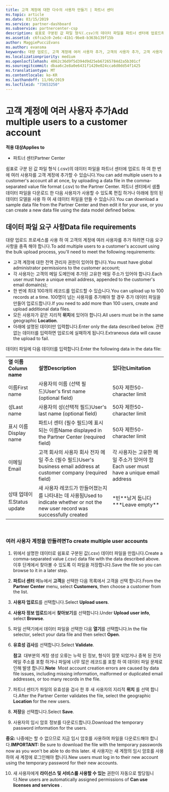 ```yaml
---
title: 고객 계정에 대한 다수의 사용자 만들기 | 파트너 센터
ms.topic: article
ms.date: 03/15/2019
ms.service: partner-dashboard
ms.subservice: partnercenter-csp
description: 쉼표로 구분된 값 파일 형식(.csv)의 데이터 파일을 파트너 센터에 업로드하여 한 번에 고객 계정에 다수의 사용자를 추가할 수 있습니다.
ms.assetid: c6fca2c0-2e6c-41b1-9be8-b363b139f15b
author: MaggiePucciEvans
ms.author: evansma
keywords: 대량 업로드, 고객 계정에 여러 사용자 추가, 고객의 사용자 추가, 고객 사용자 대량 업로드, 고객 계정, 고객 사용자, 사용자
ms.localizationpriority: medium
ms.openlocfilehash: 4062c36d9f5d394d9d25eb67265784d2a5b301cf
ms.sourcegitcommit: dbaa6c2e8a0e6431f1420e024cca6d0dd54f1425
ms.translationtype: MT
ms.contentlocale: ko-KR
ms.lasthandoff: 11/06/2019
ms.locfileid: "73653250"
---
```

# <a name="add-multiple-users-to-a-customer-account"></a><span data-ttu-id="62573-104">고객 계정에 여러 사용자 추가</span><span class="sxs-lookup"><span data-stu-id="62573-104">Add multiple users to a customer account</span></span>

<span data-ttu-id="62573-105">**적용 대상**</span><span class="sxs-lookup"><span data-stu-id="62573-105">**Applies to**</span></span>

-  <span data-ttu-id="62573-106">파트너 센터</span><span class="sxs-lookup"><span data-stu-id="62573-106">Partner Center</span></span>

<span data-ttu-id="62573-107">쉼표로 구분 된 값 파일 형식 (.csv)의 데이터 파일을 파트너 센터에 업로드 하 여 한 번에 여러 사용자를 고객 계정에 추가할 수 있습니다.</span><span class="sxs-lookup"><span data-stu-id="62573-107">You can add multiple users to a customer's account all at once, by uploading a data file in the comma-separated value file format (.csv) to the Partner Center.</span></span> <span data-ttu-id="62573-108">파트너 센터에서 샘플 데이터 파일을 다운로드 한 다음 사용자가 사용할 수 있도록 편집 하거나 아래에 정의 된 데이터 모델을 사용 하 여 새 데이터 파일을 만들 수 있습니다.</span><span class="sxs-lookup"><span data-stu-id="62573-108">You can download a sample data file from the Partner Center and then edit it for your use, or you can create a new data file using the data model defined below.</span></span>

## <a href="" id="creatingtheimportcsvfile"></a><span data-ttu-id="62573-109">데이터 파일 요구 사항</span><span class="sxs-lookup"><span data-stu-id="62573-109">Data file requirements</span></span>


<span data-ttu-id="62573-110">대량 업로드 프로세스를 사용 하 여 고객의 계정에 여러 사용자를 추가 하려면 다음 요구 사항을 충족 해야 합니다.</span><span class="sxs-lookup"><span data-stu-id="62573-110">To add multiple users to a customer's account using the bulk upload process, you'll need to meet the following requirements:</span></span>

-   <span data-ttu-id="62573-111">고객 계정에 대한 전역 관리자 권한이 있어야 합니다.</span><span class="sxs-lookup"><span data-stu-id="62573-111">You must have global administrator permissions to the customer account;</span></span>
-   <span data-ttu-id="62573-112">각 사용자는 고객의 메일 도메인에 추가된 고유한 메일 주소가 있어야 합니다.</span><span class="sxs-lookup"><span data-stu-id="62573-112">Each user must have a unique email address, appended to the customer's email domain(s);</span></span>
-   <span data-ttu-id="62573-113">한 번에 최대 100개의 레코드를 업로드할 수 있습니다.</span><span class="sxs-lookup"><span data-stu-id="62573-113">You can upload up to 100 records at a time.</span></span> <span data-ttu-id="62573-114">100명이 넘는 사용자를 추가해야 할 경우 추가 데이터 파일을 만들어 업로드합니다.</span><span class="sxs-lookup"><span data-stu-id="62573-114">If you need to add more than 100 users, create and upload additional data files.</span></span>
-   <span data-ttu-id="62573-115">모든 사용자가 같은 지리적 **위치**에 있어야 합니다.</span><span class="sxs-lookup"><span data-stu-id="62573-115">All users must be in the same geographic **Location**.</span></span>
-   <span data-ttu-id="62573-116">아래에 설명된 데이터만 입력합니다.</span><span class="sxs-lookup"><span data-stu-id="62573-116">Enter only the data described below.</span></span> <span data-ttu-id="62573-117">관련 없는 데이터를 입력하면 업로드에 실패하게 됩니다.</span><span class="sxs-lookup"><span data-stu-id="62573-117">Extraneous data will cause the upload to fail.</span></span>

<span data-ttu-id="62573-118">데이터 파일에 다음 데이터를 입력합니다.</span><span class="sxs-lookup"><span data-stu-id="62573-118">Enter the following data in the data file:</span></span>

|                 |                                                                              |                                            |
|-----------------|------------------------------------------------------------------------------|--------------------------------------------|
| <span data-ttu-id="62573-119">**열 이름**</span><span class="sxs-lookup"><span data-stu-id="62573-119">**Column name**</span></span> | <span data-ttu-id="62573-120">**설명**</span><span class="sxs-lookup"><span data-stu-id="62573-120">**Description**</span></span>                                                              | <span data-ttu-id="62573-121">**있다는**</span><span class="sxs-lookup"><span data-stu-id="62573-121">**Limitation**</span></span>                             |
| <span data-ttu-id="62573-122">이름</span><span class="sxs-lookup"><span data-stu-id="62573-122">First name</span></span>      | <span data-ttu-id="62573-123">사용자의 이름 (선택 필드)</span><span class="sxs-lookup"><span data-stu-id="62573-123">User's first name (optional field)</span></span>                                           | <span data-ttu-id="62573-124">50자 제한</span><span class="sxs-lookup"><span data-stu-id="62573-124">50-character limit</span></span>                         |
| <span data-ttu-id="62573-125">성</span><span class="sxs-lookup"><span data-stu-id="62573-125">Last name</span></span>       | <span data-ttu-id="62573-126">사용자의 성(선택적 필드)</span><span class="sxs-lookup"><span data-stu-id="62573-126">User's last name (optional field)</span></span>                                            | <span data-ttu-id="62573-127">50자 제한</span><span class="sxs-lookup"><span data-stu-id="62573-127">50-character limit</span></span>                         |
| <span data-ttu-id="62573-128">표시 이름</span><span class="sxs-lookup"><span data-stu-id="62573-128">Display name</span></span>    | <span data-ttu-id="62573-129">파트너 센터 (필수 필드)에 표시 되는 이름</span><span class="sxs-lookup"><span data-stu-id="62573-129">Name displayed in the Partner Center (required field)</span></span>                            | <span data-ttu-id="62573-130">50자 제한</span><span class="sxs-lookup"><span data-stu-id="62573-130">50-character limit</span></span>                         |
| <span data-ttu-id="62573-131">이메일</span><span class="sxs-lookup"><span data-stu-id="62573-131">Email</span></span>           | <span data-ttu-id="62573-132">고객 회사의 사용자 회사 전자 메일 주소 (필수 필드)</span><span class="sxs-lookup"><span data-stu-id="62573-132">User's business email address at customer company (required field)</span></span>           | <span data-ttu-id="62573-133">각 사용자는 고유한 메일 주소가 있어야 함</span><span class="sxs-lookup"><span data-stu-id="62573-133">Each user must have a unique email address</span></span> |
| <span data-ttu-id="62573-134">상태 업데이트</span><span class="sxs-lookup"><span data-stu-id="62573-134">Status update</span></span>   | <span data-ttu-id="62573-135">새 사용자 레코드가 만들어졌는지를 나타내는 데 사용됨</span><span class="sxs-lookup"><span data-stu-id="62573-135">Used to indicate whether or not the new user record was successfully created</span></span> | <span data-ttu-id="62573-136">\*빈\*\*남겨 둡니다 \*</span><span class="sxs-lookup"><span data-stu-id="62573-136">\*\*Leave empty\*\*</span></span>                        |

 

### <a href="" id="createmultipleuseraccounts"></a><span data-ttu-id="62573-137">여러 사용자 계정을 만들려면</span><span class="sxs-lookup"><span data-stu-id="62573-137">To create multiple user accounts</span></span>

<a href="" id="creatingtheaccounts"></a>
1.  <span data-ttu-id="62573-138">위에서 설명한 데이터로 쉼표로 구분된 값(.csv) 데이터 파일을 만듭니다.</span><span class="sxs-lookup"><span data-stu-id="62573-138">Create a comma-separated value (.csv) data file with the data described above.</span></span> <span data-ttu-id="62573-139">이후 단계에서 찾아볼 수 있도록 이 파일을 저장합니다.</span><span class="sxs-lookup"><span data-stu-id="62573-139">Save the file so you can browse to it in a later step.</span></span>
2.  <span data-ttu-id="62573-140">**파트너 센터** 메뉴에서 **고객**을 선택한 다음 목록에서 고객을 선택 합니다.</span><span class="sxs-lookup"><span data-stu-id="62573-140">From the **Partner Center** menu, select **Customers**, then choose a customer from the list.</span></span>
3.  <span data-ttu-id="62573-141">**사용자 업로드**를 선택합니다.</span><span class="sxs-lookup"><span data-stu-id="62573-141">Select **Upload users**.</span></span>
4.  <span data-ttu-id="62573-142">**사용자 정보 업로드**에서 **찾아보기**를 선택합니다.</span><span class="sxs-lookup"><span data-stu-id="62573-142">Under **Upload user info**, select **Browse**.</span></span>
5.  <span data-ttu-id="62573-143">파일 선택기에서 데이터 파일을 선택한 다음 **열기**를 선택합니다.</span><span class="sxs-lookup"><span data-stu-id="62573-143">In the file selector, select your data file and then select **Open**.</span></span>
6.  <span data-ttu-id="62573-144">**유효성 검사**를 선택합니다.</span><span class="sxs-lookup"><span data-stu-id="62573-144">Select **Validate**.</span></span>

    <span data-ttu-id="62573-145">**참고**  대부분의 계정 생성 오류는 누락 된 정보, 형식이 잘못 되었거나 중복 된 전자 메일 주소를 포함 하거나 파일에 너무 많은 레코드를 포함 하 여 데이터 파일 문제로 인해 발생 합니다.</span><span class="sxs-lookup"><span data-stu-id="62573-145">**Note**  Most account creation errors are caused by data file issues, including missing information, malformed or duplicated email addresses, or too many records in the file.</span></span>

7.  <span data-ttu-id="62573-146">파트너 센터가 파일의 유효성을 검사 한 후 새 사용자의 지리적 **위치** 를 선택 합니다.</span><span class="sxs-lookup"><span data-stu-id="62573-146">After the Partner Center validates the file, select the geographic **Location** for the new users.</span></span>
8.  <span data-ttu-id="62573-147">**저장**을 선택합니다.</span><span class="sxs-lookup"><span data-stu-id="62573-147">Select **Save**.</span></span>
9.  <span data-ttu-id="62573-148">사용자의 임시 암호 정보를 다운로드합니다.</span><span class="sxs-lookup"><span data-stu-id="62573-148">Download the temporary password information for the users.</span></span>

<span data-ttu-id="62573-149">**중요:** 나중에는 할 수 없으므로 지금 임시 암호를 사용하여 파일을 다운로드해야 합니다.</span><span class="sxs-lookup"><span data-stu-id="62573-149">**IMPORTANT:** Be sure to download the file with the temporary passwords now as you won't be able to do this later.</span></span> <span data-ttu-id="62573-150">새 사용자는 새 계정의 임시 암호를 사용하여 새 계정에 로그인해야 합니다.</span><span class="sxs-lookup"><span data-stu-id="62573-150">New users must log in to their new account using the temporary password for their new accounts.</span></span>

10. <span data-ttu-id="62573-151">새 사용자에게 **라이선스 및 서비스를 사용할 수 있는** 권한이 자동으로 할당됩니다.</span><span class="sxs-lookup"><span data-stu-id="62573-151">New users are automatically assigned permissions of **Can use licenses and services** .</span></span> 

 

 



